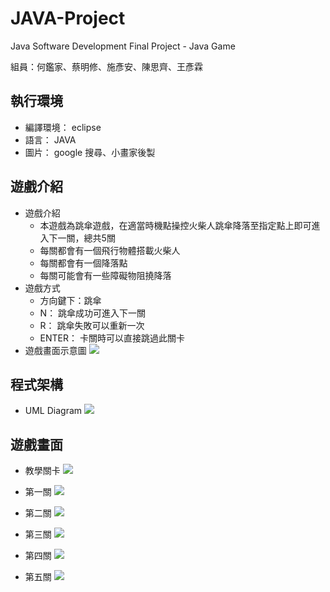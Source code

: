 # JAVA-Project
Java Software Development Final Project - Java Game

組員：何鑑家、蔡明修、施彥安、陳思齊、王彥霖

## 執行環境
- 編譯環境： eclipse
- 語言： JAVA
- 圖片： google 搜尋、小畫家後製

## 遊戲介紹
- 遊戲介紹
    - 本遊戲為跳傘遊戲，在適當時機點操控火柴人跳傘降落至指定點上即可進入下一關，總共5關
    - 每關都會有一個飛行物體搭載火柴人
    - 每關都會有一個降落點
    - 每關可能會有一些障礙物阻撓降落
- 遊戲方式
    - 方向鍵下：跳傘
    - N： 跳傘成功可進入下一關
    - R： 跳傘失敗可以重新一次
    - ENTER： 卡關時可以直接跳過此關卡
- 遊戲畫面示意圖
![](https://i.imgur.com/n8kTsJm.png)

## 程式架構
- UML Diagram
![](https://i.imgur.com/Y0nX32J.png)


## 遊戲畫面
- 教學關卡
![](https://i.imgur.com/tMQxkJb.png)

- 第一關
![](https://i.imgur.com/hEoY4r2.png)

- 第二關
![](https://i.imgur.com/djzzLmS.jpg)

- 第三關
![](https://i.imgur.com/31Wygcs.jpg)

- 第四關
![](https://i.imgur.com/qLtKLIc.png)

- 第五關
![](https://i.imgur.com/EYWoECX.png)
